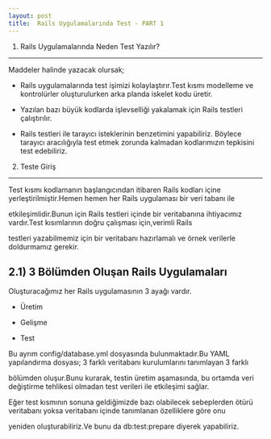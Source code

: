 ```yaml
---
layout: post
title:  Rails Uygulamalarında Test - PART 1
---
```


  1) Rails Uygulamalarında Neden Test Yazılır?
---
Maddeler halinde yazacak olursak;

   - Rails uygulamalarında test işimizi kolaylaştırır.Test kısmı modelleme ve kontrolürler oluşturulurken arka planda iskelet kodu üretir.

   - Yazılan bazı büyük kodlarda işlevselliği yakalamak için Rails testleri çalıştırılır.

   - Rails testleri ile tarayıcı isteklerinin benzetimini yapabiliriz. Böylece tarayıcı aracılığıyla test etmek zorunda kalmadan kodlarımızın tepkisini test edebiliriz. 

  2) Teste Giriş
---
  Test kısmı kodlamanın başlangıcından itibaren Rails kodları içine yerleştirilmiştir.Hemen hemen her Rails uygulaması bir veri tabanı ile 

etkileşimlidir.Bunun için Rails testleri içinde bir veritabanına ihtiyacımız vardır.Test kısımlarının doğru çalışması için,verimli Rails 

testleri yazabilmemiz için bir veritabanı hazırlamalı ve örnek verilerle doldurmamız gerekir.

  2.1) 3 Bölümden Oluşan Rails Uygulamaları
---
Oluşturacağımız her Rails uygulamasının 3 ayağı vardır.

   - Üretim

   - Gelişme

   - Test

Bu ayrım config/database.yml dosyasında bulunmaktadır.Bu YAML yapılandırma dosyası; 3 farklı veritabanı kurulumlarını tanımlayan 3 farklı 

bölümden oluşur.Bunu kurarak, testin üretim aşamasında, bu ortamda veri değiştirme tehlikesi olmadan test verileri ile etkileşimi sağlar.

Eğer test kısmının sonuna geldiğimizde bazı olabilecek sebeplerden ötürü veritabanı yoksa veritabanı içinde tanımlanan özelliklere göre onu 

yeniden oluşturabiliriz.Ve bunu da db:test:prepare diyerek yapabiliriz.




  
